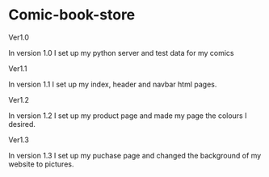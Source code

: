 # Comic-book-store

Ver1.0
  
  In version 1.0 I set up my python server and test data for my comics
 
Ver1.1

  In version 1.1 I set up my index, header and navbar html pages.

Ver1.2

In version 1.2 I set up my product page and made my page the colours I desired.

Ver1.3

In version 1.3 I set up my puchase page and changed the background of my website to pictures.
